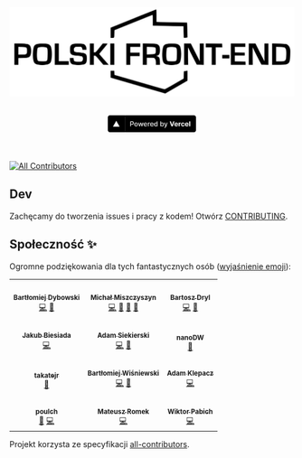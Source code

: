 <img src="public/logo.png" alt="Polski Frontend">
<p align="center">
<br />
  <a href="https://vercel.com?utm_source=typeofweb&utm_campaign=oss"><img src="public/powered-by-vercel.svg" height="30" alt="Powered by Vercel"/></a>
  <br />
  <br />
  <br />
</p>

<!-- ALL-CONTRIBUTORS-BADGE:START - Do not remove or modify this section -->
[![All Contributors](https://img.shields.io/badge/all_contributors-12-orange.svg?style=flat-square)](#contributors-)
<!-- ALL-CONTRIBUTORS-BADGE:END -->

## Dev
Zachęcamy do tworzenia issues i pracy z kodem! Otwórz [CONTRIBUTING](./CONTRIBUTING.md).

## Społeczność ✨

Ogromne podziękowania dla tych fantastycznych osób ([wyjaśnienie emoji](https://allcontributors.org/docs/en/emoji-key)):

<!-- ALL-CONTRIBUTORS-LIST:START - Do not remove or modify this section -->
<!-- prettier-ignore-start -->
<!-- markdownlint-disable -->
<table>
  <tr>
    <td align="center"><a href="https://nafrontendzie.pl/"><img src="https://avatars0.githubusercontent.com/u/7771498?v=4?s=70" width="70px;" alt=""/><br /><sub><b>Bartłomiej Dybowski</b></sub></a><br /><a href="https://github.com/typeofweb/polskifrontend/commits?author=burczu" title="Code">💻</a> <a href="#ideas-burczu" title="Ideas, Planning, & Feedback">🤔</a></td>
    <td align="center"><a href="https://typeofweb.com/"><img src="https://avatars0.githubusercontent.com/u/1338731?v=4?s=70" width="70px;" alt=""/><br /><sub><b>Michał Miszczyszyn</b></sub></a><br /><a href="https://github.com/typeofweb/polskifrontend/commits?author=mmiszy" title="Code">💻</a> <a href="#maintenance-mmiszy" title="Maintenance">🚧</a> <a href="#projectManagement-mmiszy" title="Project Management">📆</a> <a href="https://github.com/typeofweb/polskifrontend/pulls?q=is%3Apr+reviewed-by%3Ammiszy" title="Reviewed Pull Requests">👀</a></td>
    <td align="center"><a href="https://github.com/drillprop"><img src="https://avatars3.githubusercontent.com/u/51168865?v=4?s=70" width="70px;" alt=""/><br /><sub><b>Bartosz Dryl</b></sub></a><br /><a href="https://github.com/typeofweb/polskifrontend/commits?author=drillprop" title="Code">💻</a> <a href="https://github.com/typeofweb/polskifrontend/pulls?q=is%3Apr+reviewed-by%3Adrillprop" title="Reviewed Pull Requests">👀</a></td>
  </tr>
  <tr>
    <td align="center"><a href="https://jb1905.github.io/portfolio/"><img src="https://avatars2.githubusercontent.com/u/28870390?v=4?s=70" width="70px;" alt=""/><br /><sub><b>Jakub Biesiada</b></sub></a><br /><a href="https://github.com/typeofweb/polskifrontend/commits?author=JB1905" title="Code">💻</a></td>
    <td align="center"><a href="https://github.com/AdamSiekierski"><img src="https://avatars0.githubusercontent.com/u/24841038?v=4?s=70" width="70px;" alt=""/><br /><sub><b>Adam Siekierski</b></sub></a><br /><a href="https://github.com/typeofweb/polskifrontend/commits?author=AdamSiekierski" title="Code">💻</a> <a href="https://github.com/typeofweb/polskifrontend/pulls?q=is%3Apr+reviewed-by%3AAdamSiekierski" title="Reviewed Pull Requests">👀</a></td>
    <td align="center"><a href="https://github.com/nanoDW"><img src="https://avatars2.githubusercontent.com/u/37413661?v=4?s=70" width="70px;" alt=""/><br /><sub><b>nanoDW</b></sub></a><br /><a href="https://github.com/typeofweb/polskifrontend/pulls?q=is%3Apr+reviewed-by%3AnanoDW" title="Reviewed Pull Requests">👀</a></td>
  </tr>
  <tr>
    <td align="center"><a href="https://github.com/takatejr"><img src="https://avatars3.githubusercontent.com/u/58137383?v=4?s=70" width="70px;" alt=""/><br /><sub><b>takatejr</b></sub></a><br /><a href="https://github.com/typeofweb/polskifrontend/pulls?q=is%3Apr+reviewed-by%3Atakatejr" title="Reviewed Pull Requests">👀</a></td>
    <td align="center"><a href="https://github.com/wisnie"><img src="https://avatars3.githubusercontent.com/u/47081011?v=4?s=70" width="70px;" alt=""/><br /><sub><b>Bartłomiej Wiśniewski</b></sub></a><br /><a href="https://github.com/typeofweb/polskifrontend/commits?author=wisnie" title="Code">💻</a> <a href="https://github.com/typeofweb/polskifrontend/pulls?q=is%3Apr+reviewed-by%3Awisnie" title="Reviewed Pull Requests">👀</a></td>
    <td align="center"><a href="https://www.linkedin.com/in/adam-klepacz/"><img src="https://avatars2.githubusercontent.com/u/27632432?v=4?s=70" width="70px;" alt=""/><br /><sub><b>Adam Klepacz</b></sub></a><br /><a href="https://github.com/typeofweb/polskifrontend/commits?author=adamklepacz" title="Code">💻</a></td>
  </tr>
  <tr>
    <td align="center"><a href="https://github.com/poulch"><img src="https://avatars3.githubusercontent.com/u/16362049?v=4?s=70" width="70px;" alt=""/><br /><sub><b>poulch</b></sub></a><br /><a href="https://github.com/typeofweb/polskifrontend/pulls?q=is%3Apr+reviewed-by%3Apoulch" title="Reviewed Pull Requests">👀</a> <a href="https://github.com/typeofweb/polskifrontend/commits?author=poulch" title="Code">💻</a></td>
    <td align="center"><a href="https://mateuszromek.pl/"><img src="https://avatars3.githubusercontent.com/u/46934668?v=4?s=70" width="70px;" alt=""/><br /><sub><b>Mateusz Romek</b></sub></a><br /><a href="https://github.com/typeofweb/polskifrontend/commits?author=MateuszRomek" title="Code">💻</a></td>
    <td align="center"><a href="http://pabich.cc"><img src="https://avatars1.githubusercontent.com/u/15004768?v=4?s=70" width="70px;" alt=""/><br /><sub><b>Wiktor Pabich</b></sub></a><br /><a href="https://github.com/typeofweb/polskifrontend/commits?author=pabichw" title="Code">💻</a></td>
  </tr>
</table>

<!-- markdownlint-restore -->
<!-- prettier-ignore-end -->

<!-- ALL-CONTRIBUTORS-LIST:END -->

Projekt korzysta ze specyfikacji [all-contributors](https://github.com/all-contributors/all-contributors).
